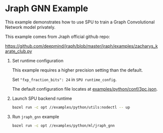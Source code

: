 # Jraph GNN Example

This example demonstrates how to use SPU to train a Graph Convolutional Network model privately.

This example comes from Jraph official github repo:

<https://github.com/deepmind/jraph/blob/master/jraph/examples/zacharys_karate_club.py>

1. Set runtime configuration

    This example requires a higher precision setting than the default.

    Set `"fxp_fraction_bits": 24` in `SPU runtime_config`.

    The default configuration file locates at [examples/python/conf/3pc.json](../../conf/3pc.json).

2. Launch SPU backend runtime

    ```sh
    bazel run -c opt //examples/python/utils:nodectl -- up
    ```

3. Run `jraph_gnn` example

    ```sh
    bazel run -c opt //examples/python/ml/jraph_gnn
    ```
